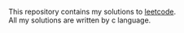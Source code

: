This repository contains my solutions to [leetcode](https://leetcode.com/).  
All my solutions are written by c language.
